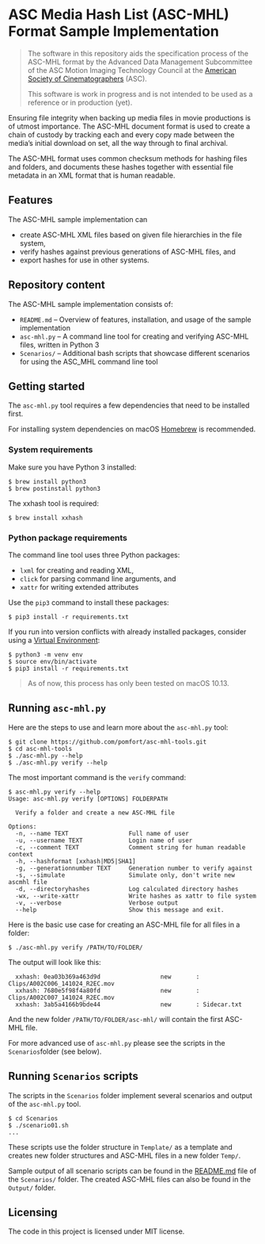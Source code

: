 
# ASC Media Hash List (ASC-MHL) Format Sample Implementation

> The software in this repository aids the specification process of the ASC-MHL format by the Advanced Data Management Subcommittee of the ASC Motion Imaging Technology Council at the [American Society of Cinematographers](https://theasc.com) (ASC). 
> 
> This software is work in progress and is not intended to be used as a reference  or in production (yet).

Ensuring file integrity when backing up media files in movie productions is of utmost importance. The ASC-MHL document format is used to create a chain of custody by tracking each and every copy made between the media’s initial download on set, all the way through to final archival.

The ASC-MHL format uses common checksum methods for hashing files and folders, and documents these hashes together with essential file metadata in an XML format that is human readable.

## Features

The ASC-MHL sample implementation can

* create ASC-MHL XML files based on given file hierarchies in the file system,
* verify hashes against previous generations of ASC-MHL files, and
* export hashes for use in other systems.


## Repository content

The ASC-MHL sample implementation consists of:

* ``README.md`` – Overview of features, installation, and usage of the sample implementation
* ``asc-mhl.py`` –  A command line tool for creating and verifying ASC-MHL files, written in Python 3
* ``Scenarios/`` – Additional bash scripts that showcase different scenarios for using the ASC_MHL command line tool


## Getting started

The ``asc-mhl.py`` tool requires a few dependencies that need to be installed first. 

For installing system dependencies on macOS [Homebrew](https://brew.sh) is recommended.

### System requirements

Make sure you have Python 3 installed:

```shell
$ brew install python3
$ brew postinstall python3
```

The xxhash tool is required:

```shell
$ brew install xxhash
```

### Python package requirements

The command line tool uses three Python packages:

* ``lxml`` for creating and reading XML,
* ``click`` for parsing command line arguments, and
* ``xattr`` for writing extended attributes

Use the ``pip3`` command to install these packages:

```shell
$ pip3 install -r requirements.txt
```

If you run into version conflicts with already installed packages, consider using a [Virtual Environment](https://docs.python.org/3/tutorial/venv.html):

```shell
$ python3 -m venv env
$ source env/bin/activate
$ pip3 install -r requirements.txt
```

> As of now, this process has only been tested on macOS 10.13.

## Running ``asc-mhl.py``

Here are the steps to use and learn more about the ``asc-mhl.py`` tool:

```shell
$ git clone https://github.com/pomfort/asc-mhl-tools.git
$ cd asc-mhl-tools
$ ./asc-mhl.py --help
$ ./asc-mhl.py verify --help
```
The most important command is the ``verify`` command:

```
$ asc-mhl.py verify --help
Usage: asc-mhl.py verify [OPTIONS] FOLDERPATH

  Verify a folder and create a new ASC-MHL file

Options:
  -n, --name TEXT                 Full name of user
  -u, --username TEXT             Login name of user
  -c, --comment TEXT              Comment string for human readable context
  -h, --hashformat [xxhash|MD5|SHA1]
  -g, --generationnumber TEXT     Generation number to verify against
  -s, --simulate                  Simulate only, don't write new ascmhl file
  -d, --directoryhashes           Log calculated directory hashes
  -wx, --write-xattr              Write hashes as xattr to file system
  -v, --verbose                   Verbose output
  --help                          Show this message and exit.
```

Here is the basic use case for creating an ASC-MHL file for all files in a folder:

```shell
$ ./asc-mhl.py verify /PATH/TO/FOLDER/
```

The output will look like this:

```
  xxhash: 0ea03b369a463d9d                 new       : Clips/A002C006_141024_R2EC.mov
  xxhash: 7680e5f98f4a80fd                 new       : Clips/A002C007_141024_R2EC.mov
  xxhash: 3ab5a4166b9bde44                 new       : Sidecar.txt    
```

And the new folder ``/PATH/TO/FOLDER/asc-mhl/`` will contain the first ASC-MHL file.

For more advanced use of ``asc-mhl.py`` please see the scripts in the ``Scenarios``folder (see below).

## Running ``Scenarios`` scripts

The scripts in the ``Scenarios`` folder implement several scenarios and output of the ``asc-mhl.py`` tool.

```shell
$ cd Scenarios
$ ./scenario01.sh
...
```

These scripts use the folder structure in ``Template/`` as a template and creates new folder structures and ASC-MHL files in a new folder ``Temp/``.

Sample output of all scenario scripts can be found in the [README.md](Scenarios/README.md) file of the ``Scenarios/`` folder. 
The created ASC-MHL files can also be found in the ``Output/`` folder. 

## Licensing

The code in this project is licensed under MIT license.
